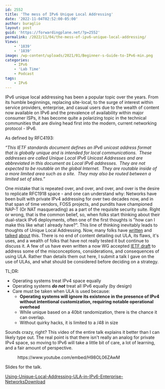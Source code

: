 ```yaml
---
id: 2552
title: 'The mess of IPv6 Unique Local Addressing'
date: '2022-11-04T02:52:00-05:00'
author: buraglio
layout: post
guid: 'https://forwardingplane.net/?p=2552'
permalink: /2022/11/04/the-mess-of-ipv6-unique-local-addressing/
Views:
    - '1839'
    - '1839'
image: /wp-content/uploads/2021/01/Beginner-s-Guide-to-IPv6-min.png
categories:
    - IPv6
    - 'Lab Time'
    - Podcast
tags:
    - IPv6
---
```


<!-- wp:paragraph -->
<p>IPv6 unique local addressing has been a popular topic over the years. From its humble beginnings, replacing site-local, to the surge of interest within service providers, enterprise, and casual users due to the wealth of content now available on IPv6 and the prevalence of availability within major consumer ISPs, it has become quite a polarizing topic in the technical communities that are diving head first into the modern, current networking protocol - IPv6. </p>
<!-- /wp:paragraph -->

<!-- wp:paragraph -->
<p>As defined by RFC4193:&nbsp;</p>
<!-- /wp:paragraph -->

<!-- wp:paragraph -->
<p><em>“This IETF standards document defines an IPv6 unicast address format that is globally unique and is intended for local communications.&nbsp; These addresses are called Unique Local IPv6 Unicast Addresses and are abbreviated in this document as Local IPv6 addresses.&nbsp; They are not expected to be routable on the global Internet.&nbsp; They are routable inside of a more limited area such as a site.&nbsp; They may also be routed between a limited set of sites.”</em></p>
<!-- /wp:paragraph -->

<!-- wp:paragraph -->
<p>One mistake that is repeated over, and over, and over, and over is the desire to replicate RFC1918 space - and one can understand why: Networks have been built with private IPv4 addressing for over two decades now, and in that span of time vendors, FOSS projects, and pundits have championed NAP-T (Or NAT masquerading) as a part of the requisite security suite. Right or wrong, that is the common belief, so, when folks start thinking about their dual-stack IPv6 deployments, often one of the first thoughts is "how can I make this like what I already have?". This line of thinking inevitably leads to thoughts of Unique Local Addressing. Now, many folks have <a href="https://blogs.infoblox.com/ipv6-coe/ula-is-broken-in-dual-stack-networks/" target="_blank" rel="noreferrer noopener">written</a> and <a href="https://packetpushers.net/podcast/ipv6-buzz-107-ipv6-unique-local-addresses-at-ietf-114/" target="_blank" rel="noreferrer noopener">talked</a> <a href="https://www.modem.show/post/s02e03/">about</a> this. There is no end of content detailing out ULA, its flaws, it's uses, and a wealth of folks that have not really tested it but continue to discuss it. A few of us have even written a now WG accepted <a href="https://datatracker.ietf.org/doc/draft-ietf-v6ops-ula/" target="_blank" rel="noreferrer noopener">IETF draft</a> to address some of the misconceptions, considerations, and consequences of using ULA. Rather than details them out here, I submit a talk I gave on the use of ULAs, and what should be considered before deciding on a strategy.</p>
<!-- /wp:paragraph -->

<!-- wp:paragraph -->
<p>TL;DR:</p>
<!-- /wp:paragraph -->

<!-- wp:list -->
<ul><!-- wp:list-item -->
<li>Operating systems treat IPv4 space equally</li>
<!-- /wp:list-item -->

<!-- wp:list-item -->
<li>Operating systems <strong><em>do not</em></strong> treat all IPv6 equally (by design)</li>
<!-- /wp:list-item -->

<!-- wp:list-item -->
<li>Care must be taken when ULA is used because:<!-- wp:list -->
<ul><!-- wp:list-item -->
<li><strong>Operating systems will ignore its existence in the presence of IPv4 without intentional customization, requiring notable operational overhead</strong></li>
<!-- /wp:list-item -->

<!-- wp:list-item -->
<li>While unique based on a 40bit randomization, there is the chance it can overlap.</li>
<!-- /wp:list-item -->

<!-- wp:list-item -->
<li>Without quirky hacks, it is limited to a /48 in size&nbsp;</li>
<!-- /wp:list-item --></ul>
<!-- /wp:list --></li>
<!-- /wp:list-item --></ul>
<!-- /wp:list -->

<!-- wp:paragraph -->
<p>Sounds crazy, right? This video of the entire talk explains it better than I can likely type out.  The real point is that there isn't really an analog for private IPv4 space, so moving to IPv6 will take a little bit of care, a lot of learning, and a fair amount of perspective.</p>
<!-- /wp:paragraph -->

<!-- wp:embed {"url":"https://www.youtube.com/embed/H98OL06ZAwM","type":"rich","providerNameSlug":"embed-handler","responsive":true,"className":"wp-embed-aspect-16-9 wp-has-aspect-ratio"} -->
<figure class="wp-block-embed is-type-rich is-provider-embed-handler wp-block-embed-embed-handler wp-embed-aspect-16-9 wp-has-aspect-ratio"><div class="wp-block-embed__wrapper">
https://www.youtube.com/embed/H98OL06ZAwM
</div></figure>
<!-- /wp:embed -->

<!-- wp:paragraph -->
<p>Slides for the talk. </p>
<!-- /wp:paragraph -->

<!-- wp:file {"id":2556,"href":"https://forwardingplane.net/wp-content/uploads/2022/11/Using-Unique-Local-Addressing-ULA-in-IPv6-Enterprise-Networks.pdf","displayPreview":true} -->
<div class="wp-block-file"><object class="wp-block-file__embed" data="https://forwardingplane.net/wp-content/uploads/2022/11/Using-Unique-Local-Addressing-ULA-in-IPv6-Enterprise-Networks.pdf" type="application/pdf" style="width:100%;height:600px" aria-label="Using-Unique-Local-Addressing-ULA-in-IPv6-Enterprise-Networks"></object><a id="wp-block-file--media-b231a82c-4264-4859-8512-f06b3821ec68" href="https://forwardingplane.net/wp-content/uploads/2022/11/Using-Unique-Local-Addressing-ULA-in-IPv6-Enterprise-Networks.pdf">Using-Unique-Local-Addressing-ULA-in-IPv6-Enterprise-Networks</a><a href="https://forwardingplane.net/wp-content/uploads/2022/11/Using-Unique-Local-Addressing-ULA-in-IPv6-Enterprise-Networks.pdf" class="wp-block-file__button wp-element-button" download aria-describedby="wp-block-file--media-b231a82c-4264-4859-8512-f06b3821ec68">Download</a></div>
<!-- /wp:file -->

<!-- wp:paragraph -->
<p></p>
<!-- /wp:paragraph -->

<!-- wp:paragraph -->
<p></p>
<!-- /wp:paragraph -->

<!-- wp:paragraph -->
<p></p>
<!-- /wp:paragraph -->

<!-- wp:paragraph -->
<p></p>
<!-- /wp:paragraph -->